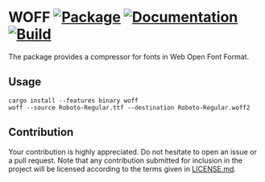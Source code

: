 # WOFF [![Package][package-img]][package-url] [![Documentation][documentation-img]][documentation-url] [![Build][build-img]][build-url]

The package provides a compressor for fonts in Web Open Font Format.

## Usage

```shell
cargo install --features binary woff
woff --source Roboto-Regular.ttf --destination Roboto-Regular.woff2
```

## Contribution

Your contribution is highly appreciated. Do not hesitate to open an issue or a
pull request. Note that any contribution submitted for inclusion in the project
will be licensed according to the terms given in [LICENSE.md](LICENSE.md).

[build-img]: https://github.com/bodoni/woff/workflows/build/badge.svg
[build-url]: https://github.com/bodoni/woff/actions/workflows/build.yml
[documentation-img]: https://docs.rs/woff/badge.svg
[documentation-url]: https://docs.rs/woff
[package-img]: https://img.shields.io/crates/v/woff.svg
[package-url]: https://crates.io/crates/woff
